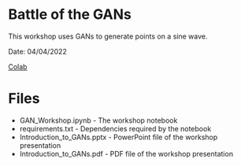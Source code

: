 # Battle of the GANs

This workshop uses GANs to generate points on a sine wave.

Date: 04/04/2022

[Colab](https://colab.research.google.com/drive/18TEj7Ej879QuJ-cM_nNTBto42k-Lbozl)

# Files

- GAN_Workshop.ipynb - The workshop notebook
- requirements.txt - Dependencies required by the notebook
- Introduction_to_GANs.pptx - PowerPoint file of the workshop presentation
- Introduction_to_GANs.pdf - PDF file of the workshop presentation
